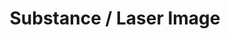 ---
catalogNo: "TT07"
title: "Substance / Laser Image"
artistId: "docents"
cover: "./TT07.png"
coverAlt: ""
releaseDate: 2024-02-09
# ffo: ["Clark", "Machinedrum", "Com Truise"]
streamingLinks:
  - { platform: "Nina", url: "https://www.ninaprotocol.com/releases/docents-substance-laser-image" }
  - { platform: "Spotify", url: "https://open.spotify.com/album/7N2t7zkCQiexRWFOgPyE6Z?si=GmNq9UyRS7ySBFlqSYHYbQ" }
  - { platform: "Apple Music", url: "https://music.apple.com/ca/album/substance-laser-image-single/1730313571" }
formats: ["digital", "cassette", "compact-disk"]
---